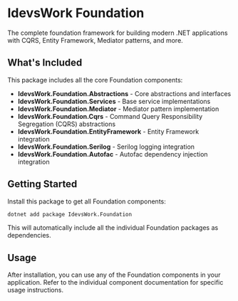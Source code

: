 # IdevsWork Foundation

The complete foundation framework for building modern .NET applications with CQRS, Entity Framework, Mediator patterns, and more.

## What's Included

This package includes all the core Foundation components:

- **IdevsWork.Foundation.Abstractions** - Core abstractions and interfaces
- **IdevsWork.Foundation.Services** - Base service implementations
- **IdevsWork.Foundation.Mediator** - Mediator pattern implementation
- **IdevsWork.Foundation.Cqrs** - Command Query Responsibility Segregation (CQRS) abstractions
- **IdevsWork.Foundation.EntityFramework** - Entity Framework integration
- **IdevsWork.Foundation.Serilog** - Serilog logging integration
- **IdevsWork.Foundation.Autofac** - Autofac dependency injection integration

## Getting Started

Install this package to get all Foundation components:

```bash
dotnet add package IdevsWork.Foundation
```

This will automatically include all the individual Foundation packages as dependencies.

## Usage

After installation, you can use any of the Foundation components in your application. Refer to the individual component documentation for specific usage instructions.

